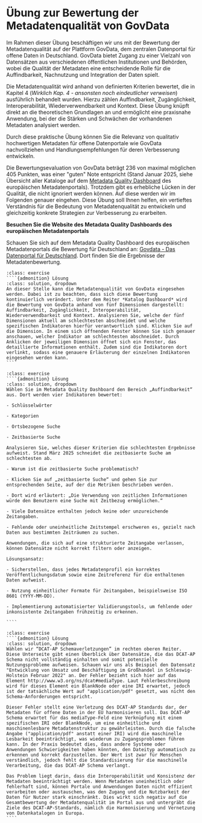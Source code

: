# Übung zur Bewertung der Metadatenqualität von GovData 
Im Rahmen dieser Übung beschäftigen wir uns mit der Bewertung der Metadatenqualität auf der Plattform GovData, dem zentralen Datenportal für offene Daten in Deutschland. GovData bietet Zugang zu einer Vielzahl von Datensätzen aus verschiedenen öffentlichen Institutionen und Behörden, wobei die Qualität der Metadaten eine entscheidende Rolle für die Auffindbarkeit, Nachnutzung und Integration der Daten spielt.

Die Metadatenqualität wird anhand von definierten Kriterien bewertet, die in Kapitel 4 (*Wirklich Kap. 4 - ansonsten noch eindeutlicher verweisen*) ausführlich behandelt wurden. Hierzu zählen Auffindbarkeit, Zugänglichkeit, Interoperabilität, Wiederverwendbarkeit und Kontext. Diese Übung knüpft direkt an die theoretischen Grundlagen an und ermöglicht eine praxisnahe Anwendung, bei der die Stärken und Schwächen der vorhandenen Metadaten analysiert werden.

Durch diese praktische Übung können Sie die Relevanz von qualitativ hochwertigen Metadaten für offene Datenportale wie GovData nachvollziehen und Handlungsempfehlungen für deren Verbesserung entwickeln.

Die Bewertungsevaluation von GovData beträgt 236 von maximal möglichen 405 Punkten, was einer "guten" Note entspricht (Stand Januar 2025, siehe Übersicht aller Kataloge auf dem [Metadata Quality Dashboard](https://data.europa.eu/mqa/?locale=de) des europäischen Metadatenportals). Trotzdem gibt es erhebliche Lücken in der Qualität, die nicht ignoriert werden können. Auf diese werden wir im Folgenden genauer eingehen.  Diese Übung soll Ihnen helfen, ein vertieftes Verständnis für die Bedeutung von Metadatenqualität zu entwickeln und gleichzeitig konkrete Strategien zur Verbesserung zu erarbeiten. 

**Besuchen Sie die Website des Metadata Quality Dashboards des europäischen Metadatenportals** 

Schauen Sie sich auf dem Metadata Quality Dashboard des europäischen Metadatenportals die Bewertung für Deutschland an: [Govdata - Das Datenportal für Deutschland](https://data.europa.eu/mqa/catalogues/govdata/?locale=de). Dort finden Sie die Ergebnisse der Metadatenbewertung. 

`````{admonition} 1. Worauf beziehen sich die meisten Zugangsprobleme im deutschen Datenportal (GovData) zum Zeitpunkt Ihrer aktuellen Recherche?
:class: exercise
````{admonition} Lösung
:class: solution, dropdown
An dieser Stelle kann die Metadatenqualität von GovData eingesehen werden. Dabei ist zu beachten, dass sich diese Bewertung kontinuierlich verändert. Unter dem Reiter *Katalog Dashboard* wird die Bewertung von GovData anhand von fünf Dimensionen dargestellt: Auffindbarkeit, Zugänglichkeit, Interoperabilität, Wiederverwendbarkeit und Kontext. Analysieren Sie, welche der fünf Dimensionen aktuell am schlechtesten abschneidet und welche spezifischen Indikatoren hierfür verantwortlich sind. Klicken Sie auf die Dimension. In einem sich öffnenden Fenster können Sie sich genauer anschauen, welcher Indikator am schlechtesten abschneidet. Durch Anklicken der jeweiligen Dimension öffnet sich ein Fenster, das detaillierte Informationen enthält. Zudem sind die Indikatoren dort verlinkt, sodass eine genauere Erläuterung der einzelnen Indikatoren eingesehen werden kann.
````
`````

`````{admonition} Bewertung der Auffindbarkeit: Welche Indikatoren schneiden am schlechtesten ab?
:class: exercise
````{admonition} Lösung
:class: solution, dropdown
Wählen Sie im Metadata Quality Dashboard den Bereich „Auffindbarkeit“ aus. Dort werden vier Indikatoren bewertet:

- Schlüsselwörter

- Kategorien

- Ortsbezogene Suche

- Zeitbasierte Suche

Analysieren Sie, welches dieser Kriterien die schlechtesten Ergebnisse aufweist. Stand März 2025 schneidet die zeitbasierte Suche am schlechtesten ab.

- Warum ist die zeitbasierte Suche problematisch?

- Klicken Sie auf „zeitbasierte Suche“ und gehen Sie zur entsprechenden Seite, auf der die Metriken beschrieben werden.

- Dort wird erläutert: „Die Verwendung von zeitlichen Informationen würde den Benutzern eine Suche mit Zeitbezug ermöglichen.“

- Viele Datensätze enthalten jedoch keine oder unzureichende Zeitangaben.

- Fehlende oder uneinheitliche Zeitstempel erschweren es, gezielt nach Daten aus bestimmten Zeiträumen zu suchen.

Anwendungen, die sich auf eine strukturierte Zeitangabe verlassen, können Datensätze nicht korrekt filtern oder anzeigen.

Lösungsansatz:

- Sicherstellen, dass jedes Metadatenprofil ein korrektes Veröffentlichungsdatum sowie eine Zeitreferenz für die enthaltenen Daten aufweist.

- Nutzung einheitlicher Formate für Zeitangaben, beispielsweise ISO 8601 (YYYY-MM-DD).

- Implementierung automatisierter Validierungstools, um fehlende oder inkonsistente Zeitangaben frühzeitig zu erkennen.

````
`````

`````{admonition} Warum sind Elemente der DCAT-AP-Schema verletzt? Welche Probleme entstehen dadurch?
:class: exercise
````{admonition} Lösung
:class: solution, dropdown
Wählen wir “DCAT-AP Schemaverletzungen” im rechten oberen Reiter. Diese Unterseite gibt einen Überblick über Datensätze, die das DCAT-AP Schema nicht vollständig einhalten und somit potenzielle Nutzungsprobleme aufweisen. Schauen wir uns als Beispiel den Datensatz "Entwicklung von Umsatz und Beschäftigung im Großhandel in Schleswig-Holstein Februar 2022" an. Der Fehler bezieht sich hier auf das Element http://www.w3.org/ns/dcat#mediaType. Laut Fehlerbeschreibung wird für dieses Element ein BlankNode oder eine IRI erwartet, jedoch ist der tatsächliche Wert auf "application/pdf" gesetzt, was nicht den Schema-Anforderungen entspricht.

Dieser Fehler stellt eine Verletzung des DCAT-AP Standards dar, der Metadaten für offene Daten in der EU harmonisieren soll. Das DCAT-AP Schema erwartet für das mediaType-Feld eine Verknüpfung mit einem spezifischen IRI oder BlankNode, um eine einheitliche und maschinenlesbare Metadatenstruktur zu gewährleisten. Durch die falsche Angabe ("application/pdf" anstatt einer IRI) wird die maschinelle Lesbarkeit beeinträchtigt, was wiederum zu Zugangsproblemen führen kann. In der Praxis bedeutet dies, dass andere Systeme oder Anwendungen Schwierigkeiten haben könnten, den Dateityp automatisch zu erkennen und korrekt darzustellen. Der Wert ist zwar für Menschen verständlich, jedoch fehlt die Standardisierung für die maschinelle Verarbeitung, die das DCAT-AP Schema verlangt.

Das Problem liegt darin, dass die Interoperabilität und Konsistenz der Metadaten beeinträchtigt werden. Wenn Metadaten uneinheitlich oder fehlerhaft sind, können Portale und Anwendungen Daten nicht effizient verarbeiten oder austauschen, was den Zugang und die Nutzbarkeit der Daten für Nutzer stark einschränkt. Dies wirkt sich negativ auf die Gesamtbewertung der Metadatenqualität im Portal aus und untergräbt die Ziele des DCAT-AP-Standards, nämlich die Harmonisierung und Vernetzung von Datenkatalogen in Europa.
````
`````
